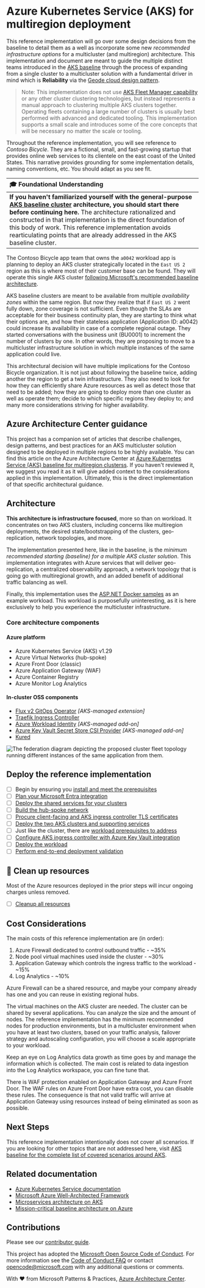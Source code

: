# Azure Kubernetes Service (AKS) for multiregion deployment

This reference implementation will go over some design decisions from the baseline to detail them as a well as incorporate some new *recommended infrastructure options* for a multicluster (and multiregion) architecture. This implementation and document are meant to guide the multiple distinct teams introduced in the [AKS baseline](https://github.com/mspnp/aks-baseline) through the process of expanding from a single cluster to a multicluster solution with a fundamental driver in mind which is **Reliability** via the [Geode cloud design pattern](https://learn.microsoft.com/azure/architecture/patterns/geodes).

> Note: This implementation does not use [AKS Fleet Manager capability](https://learn.microsoft.com/azure/kubernetes-fleet/) or any other cluster clustering technologies, but instead represents a manual approach to clustering multiple AKS clusters together. Operating fleets containing a large number of clusters is usually best performed with advanced and dedicated tooling. This implementation supports a small scale and introduces some of the core concepts that will be necessary no matter the scale or tooling.

Throughout the reference implementation, you will see reference to _Contoso Bicycle_. They are a fictional, small, and fast-growing startup that provides online web services to its clientele on the east coast of the United States. This narrative provides grounding for some implementation details, naming conventions, etc. You should adapt as you see fit.

| 🎓 Foundational Understanding                                                                                                                                                                                                                                                                                                                                                                                                           |
| :-------------------------------------------------------------------------------------------------------------------------------------------------------------------------------------------------------------------------------------------------------------------------------------------------------------------------------------------------------------------------------------------------------------------------------------- |
| **If you haven't familiarized yourself with the general-purpose [AKS baseline cluster](https://github.com/mspnp/aks-baseline) architecture, you should start there before continuing here.** The architecture rationalized and constructed in that implementation is the direct foundation of this body of work. This reference implementation avoids rearticulating points that are already addressed in the AKS baseline cluster. |

The Contoso Bicycle app team that owns the `a0042` workload app is planning to deploy an AKS cluster strategically located in the `East US 2` region as this is where most of their customer base can be found. They will operate this single AKS cluster [following Microsoft's recommended baseline architecture](https://learn.microsoft.com/azure/architecture/reference-architectures/containers/aks/baseline-aks).

AKS baseline clusters are meant to be available from multiple *availability zones* within the same region. But now they realize that if `East US 2` went fully down, zone coverage is not sufficient. Even though the SLAs are acceptable for their business continuity plan, they are starting to think what their options are, and how their stateless application (Application ID: a0042) could increase its availability in case of a complete regional outage. They started conversations with the business unit (BU0001) to increment the number of clusters by one. In other words, they are proposing to move to a multicluster infrastructure solution in which multiple instances of the same application could live.

This architectural decision will have multiple implications for the Contoso Bicycle organization. It is not just about following the baseline twice, adding another the region to get a twin infrastructure. They also need to look for how they can efficiently share Azure resources as well as detect those that need to be added; how they are going to deploy more than one cluster as well as operate them; decide to which specific regions they deploy to; and many more considerations striving for higher availability.

## Azure Architecture Center guidance

This project has a companion set of articles that describe challenges, design patterns, and best practices for an AKS multicluster solution designed to be deployed in multiple regions to be highly available. You can find this article on the Azure Architecture Center at [Azure Kubernetes Service (AKS) baseline for multiregion clusterss](https://aka.ms/architecture/aks-baseline-multi-region). If you haven't reviewed it, we suggest you read it as it will give added context to the considerations applied in this implementation. Ultimately, this is the direct implementation of that specific architectural guidance.

## Architecture

**This architecture is infrastructure focused**, more so than on workload. It concentrates on two AKS clusters, including concerns like multiregion deployments, the desired state/bootstrapping of the clusters, geo-replication, network topologies, and more.

The implementation presented here, like in the baseline, is the *minimum recommended starting (baseline) for a multiple AKS cluster solution*. This implementation integrates with Azure services that will deliver geo-replication, a centralized observability approach, a network topology that is going go with multiregional growth, and an added benefit of additional traffic balancing as well.

Finally, this implementation uses the [ASP.NET Docker samples](https://github.com/dotnet/dotnet-docker/tree/main/samples/aspnetapp) as an example workload. This workload is purposefully uninteresting, as it is here exclusively to help you experience the multicluster infrastructure.

### Core architecture components

#### Azure platform

- Azure Kubernetes Service (AKS) v1.29
- Azure Virtual Networks (hub-spoke)
- Azure Front Door (classic)
- Azure Application Gateway (WAF)
- Azure Container Registry
- Azure Monitor Log Analytics

#### In-cluster OSS components

- [Flux v2 GitOps Operator](https://fluxcd.io) *[AKS-managed extension]*
- [Traefik Ingress Controller](https://doc.traefik.io/traefik/v2.10/routing/providers/kubernetes-ingress/)
- [Azure Workload Identity](https://github.com/Azure/azure-workload-identity) *[AKS-managed add-on]*
- [Azure Key Vault Secret Store CSI Provider](https://github.com/Azure/secrets-store-csi-driver-provider-azure) *[AKS-managed add-on]*
- [Kured](https://learn.microsoft.com/azure/aks/node-updates-kured)

![The federation diagram depicting the proposed cluster fleet topology running different instances of the same application from them.](./docs/deploy/images/aks-baseline-multi-cluster.png)

## Deploy the reference implementation

- [ ] Begin by ensuring you [install and meet the prerequisites](./docs/deploy/01-prerequisites.md)
- [ ] [Plan your Microsoft Entra integration](./docs/deploy/02-auth.md)
- [ ] [Deploy the shared services for your clusters](./docs/deploy/03-cluster-prerequisites.md)
- [ ] [Build the hub-spoke network](./docs/deploy/04-networking.md)
- [ ] [Procure client-facing and AKS ingress controller TLS certificates](./docs/deploy/05-ca-certificates.md)
- [ ] [Deploy the two AKS clusters and supporting services](./docs/deploy/06-aks-cluster.md)
- [ ] Just like the cluster, there are [workload prerequisites to address](./docs/deploy/07-workload-prerequisites.md)
- [ ] [Configure AKS ingress controller with Azure Key Vault integration](./docs/deploy/08-secret-managment-and-ingress-controller.md)
- [ ] [Deploy the workload](./docs/deploy/09-workload.md)
- [ ] [Perform end-to-end deployment validation](./docs/deploy/10-validation.md)

## :broom: Clean up resources

Most of the Azure resources deployed in the prior steps will incur ongoing charges unless removed.

- [ ] [Cleanup all resources](./docs/deploy/11-cleanup.md)

## Cost Considerations

The main costs of this reference implementation are (in order):

1. Azure Firewall dedicated to control outbound traffic - ~35%
1. Node pool virtual machines used inside the cluster - ~30%
1. Application Gateway which controls the ingress traffic to the workload - ~15%
1. Log Analytics - ~10%

Azure Firewall can be a shared resource, and maybe your company already has one and you can reuse in existing regional hubs.

The virtual machines on the AKS cluster are needed. The cluster can be shared by several applications. You can analyze the size and the amount of nodes. The reference implementation has the minimum recommended nodes for production environments, but in a multicluster environment when you have at least two clusters, based on your traffic analysis, failover strategy and autoscaling configuration, you will choose a scale appropriate to your workload.

Keep an eye on Log Analytics data growth as time goes by and manage the information which is collected. The main cost is related to data ingestion into the Log Analytics workspace, you can fine tune that.

There is WAF protection enabled on Application Gateway and Azure Front Door. The WAF rules on Azure Front Door have extra cost, you can disable these rules. The consequence is that not valid traffic will arrive at Application Gateway using resources instead of being eliminated as soon as possible.

## Next Steps

This reference implementation intentionally does not cover all scenarios. If you are looking for other topics that are not addressed here, visit [AKS baseline for the complete list of covered scenarios around AKS](https://github.com/mspnp/aks-baseline#advanced-topics).

## Related documentation

- [Azure Kubernetes Service documentation](https://learn.microsoft.com/azure/aks/)
- [Microsoft Azure Well-Architected Framework](https://learn.microsoft.com/azure/well-architected/)
- [Microservices architecture on AKS](https://learn.microsoft.com/azure/architecture/reference-architectures/containers/aks-microservices/aks-microservices)
- [Mission-critical baseline architecture on Azure](https://learn.microsoft.com/azure/architecture/reference-architectures/containers/aks-mission-critical/mission-critical-intro)

## Contributions

Please see our [contributor guide](./CONTRIBUTING.md).

This project has adopted the [Microsoft Open Source Code of Conduct](https://opensource.microsoft.com/codeofconduct/). For more information see the [Code of Conduct FAQ](https://opensource.microsoft.com/codeofconduct/faq/) or contact <opencode@microsoft.com> with any additional questions or comments.

With :heart: from Microsoft Patterns & Practices, [Azure Architecture Center](https://aka.ms/architecture).
